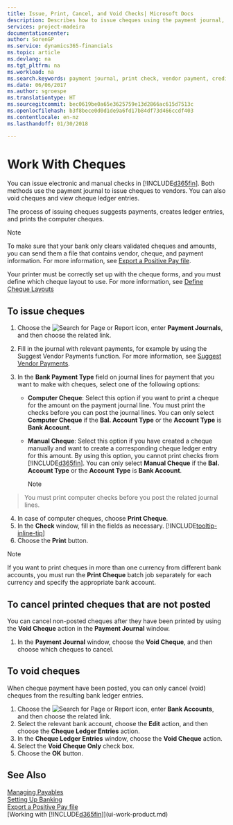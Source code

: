 ```yaml
---
title: Issue, Print, Cancel, and Void Checks| Microsoft Docs
description: Describes how to issue cheques using the payment journal, print cheques, and void or view cheque ledger entries in Finance and Operations, Business edition.
services: project-madeira
documentationcenter: 
author: SorenGP
ms.service: dynamics365-financials
ms.topic: article
ms.devlang: na
ms.tgt_pltfrm: na
ms.workload: na
ms.search.keywords: payment journal, print check, vendor payment, creditor, debt, balance due, AP
ms.date: 06/06/2017
ms.author: sgroespe
ms.translationtype: HT
ms.sourcegitcommit: bec0619be0a65e3625759e13d2866ac615d7513c
ms.openlocfilehash: b3f8bece0d0d1de9a6fd17b84df73d466ccdf403
ms.contentlocale: en-nz
ms.lasthandoff: 01/30/2018

---
```

# <a name="work-with-checks"></a>Work With Cheques
You can issue electronic and manual checks in [!INCLUDE[d365fin](includes/d365fin_md.md)]. Both methods use the payment journal to issue cheques to vendors. You can also void cheques and view cheque ledger entries.

The process of issuing cheques suggests payments, creates ledger entries, and prints the computer cheques.

> [!NOTE]  
>   To make sure that your bank only clears validated cheques and amounts, you can send them a file that contains vendor, cheque, and payment information. For more information, see [Export a Positive Pay file](finance-how-positive-pay.md).

Your printer must be correctly set up with the cheque forms, and you must define which cheque layout to use. For more information, see [Define Cheque Layouts](finance-how-define-check-layouts.md)

## <a name="to-issue-checks"></a>To issue cheques
1. Choose the ![Search for Page or Report](media/ui-search/search_small.png "Search for Page or Report icon") icon, enter **Payment Journals**, and then choose the related link.
2. Fill in the journal with relevant payments, for example by using the Suggest Vendor Payments function. For more information, see [Suggest Vendor Payments](payables-how-suggest-vendor-payments.md).
3. In the **Bank Payment Type** field on journal lines for payment that you want to make with cheques, select one of the following options:

   * **Computer Cheque**: Select this option if you want to print a cheque for the amount on the payment journal line. You must print the checks before you can post the journal lines. You can only select **Computer Cheque** if the **Bal. Account Type** or the **Account Type** is **Bank Account**.
   * **Manual Cheque**: Select this option if you have created a cheque manually and want to create a corresponding cheque ledger entry for this amount. By using this option, you cannot print checks from [!INCLUDE[d365fin](includes/d365fin_md.md)]. You can only select **Manual Cheque** if the **Bal. Account Type** or the **Account Type** is **Bank Account**.

     > [!NOTE]  
>   You must print computer checks before you post the related journal lines.
4. In case of computer cheques, choose **Print Cheque**.
5. In the **Check** window, fill in the fields as necessary. [!INCLUDE[tooltip-inline-tip](includes/tooltip-inline-tip_md.md)]
6. Choose the **Print** button.

> [!NOTE]  
>   If you want to print cheques in more than one currency from different bank accounts, you must run the **Print Cheque** batch job separately for each currency and specify the appropriate bank account.

## <a name="to-cancel-printed-checks-that-are-not-posted"></a>To cancel printed cheques that are not posted
You can cancel non-posted cheques after they have been printed by using the **Void Cheque** action in the **Payment Journal** window.

1. In the **Payment Journal** window, choose the **Void Cheque**, and then choose which cheques to cancel.

## <a name="to-void-checks"></a>To void cheques
When cheque payment have been posted, you can only cancel (void) cheques from the resulting bank ledger entries.

1. Choose the ![Search for Page or Report](media/ui-search/search_small.png "Search for Page or Report icon") icon, enter **Bank Accounts**, and then choose the related link.
2. Select the relevant bank account, choose the **Edit** action, and then choose the **Cheque Ledger Entries** action.
3. In the **Cheque Ledger Entries** window, choose the **Void Cheque** action.
4. Select the **Void Cheque Only** check box.
5. Choose the **OK** button.

## <a name="see-also"></a>See Also
[Managing Payables](payables-manage-payables.md)  
[Setting Up Banking](bank-setup-banking.md)  
[Export a Positive Pay file](finance-how-positive-pay.md)  
[Working with [!INCLUDE[d365fin](includes/d365fin_md.md)]](ui-work-product.md)  

